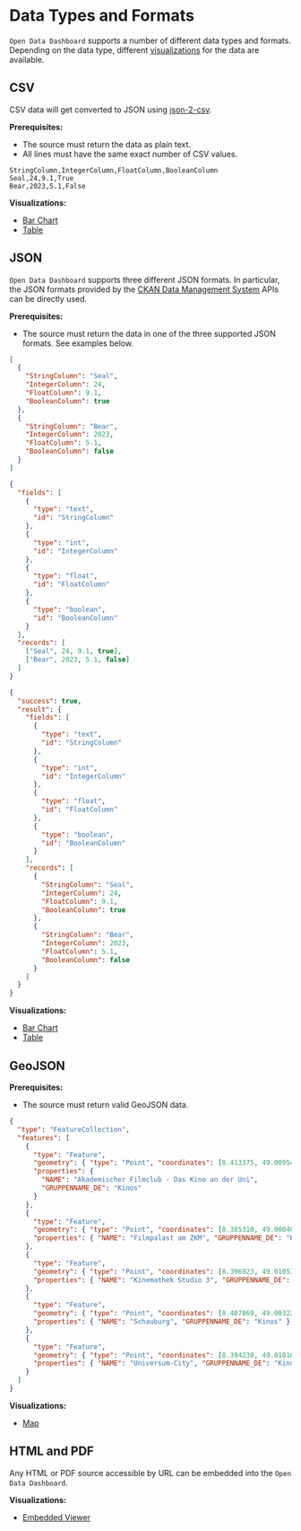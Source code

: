 # Data Types and Formats

`Open Data Dashboard` supports a number of different data types and formats.
Depending on the data type, different [visualizations](visualizations.md) for the data are available.

## CSV

CSV data will get converted to JSON using [json-2-csv](https://www.npmjs.com/package/json-2-csv).

**Prerequisites:**

- The source must return the data as plain text.
- All lines must have the same exact number of CSV values.

````csv title="Example Data" linenums="1"
StringColumn,IntegerColumn,FloatColumn,BooleanColumn
Seal,24,9.1,True
Bear,2023,5.1,False
````

**Visualizations:**

- [Bar Chart](visualizations.md#bar-chart)
- [Table](visualizations.md#table)

## JSON

`Open Data Dashboard` supports three different JSON formats.
In particular, the JSON formats provided by the [CKAN Data Management System](https://ckan.org/) APIs can be directly used.

**Prerequisites:**

- The source must return the data in one of the three supported JSON formats. See examples below.

````json title="Example Data (Format 1)" linenums="1"
[
  {
    "StringColumn": "Seal",
    "IntegerColumn": 24,
    "FloatColumn": 9.1,
    "BooleanColumn": true
  },
  {
    "StringColumn": "Bear",
    "IntegerColumn": 2023,
    "FloatColumn": 5.1,
    "BooleanColumn": false
  }
]
````

````json title="Example Data (Format 2)" linenums="1"
{
  "fields": [
    {
      "type": "text",
      "id": "StringColumn"
    },
    {
      "type": "int",
      "id": "IntegerColumn"
    },
    {
      "type": "float",
      "id": "FloatColumn"
    },
    {
      "type": "boolean",
      "id": "BooleanColumn"
    }
  ],
  "records": [
    ["Seal", 24, 9.1, true],
    ["Bear", 2023, 5.1, false]
  ]
}
````

````json title="Example Data (Format 3)" linenums="1"
{
  "success": true,
  "result": {
    "fields": [
      {
        "type": "text",
        "id": "StringColumn"
      },
      {
        "type": "int",
        "id": "IntegerColumn"
      },
      {
        "type": "float",
        "id": "FloatColumn"
      },
      {
        "type": "boolean",
        "id": "BooleanColumn"
      }
    ],
    "records": [
      {
        "StringColumn": "Seal",
        "IntegerColumn": 24,
        "FloatColumn": 9.1,
        "BooleanColumn": true
      },
      {
        "StringColumn": "Bear",
        "IntegerColumn": 2023,
        "FloatColumn": 5.1,
        "BooleanColumn": false
      }
    ]
  }
}
````

**Visualizations:**

- [Bar Chart](visualizations.md#bar-chart)
- [Table](visualizations.md#table)

## GeoJSON

**Prerequisites:**

- The source must return valid GeoJSON data.

````json title="Example Data"
{
  "type": "FeatureCollection",
  "features": [
    {
      "type": "Feature",
      "geometry": { "type": "Point", "coordinates": [8.413375, 49.009543] },
      "properties": {
        "NAME": "Akademischer Filmclub - Das Kino an der Uni",
        "GRUPPENNAME_DE": "Kinos"
      }
    },
    {
      "type": "Feature",
      "geometry": { "type": "Point", "coordinates": [8.385310, 49.000467] },
      "properties": { "NAME": "Filmpalast am ZKM", "GRUPPENNAME_DE": "Kinos" }
    },
    {
      "type": "Feature",
      "geometry": { "type": "Point", "coordinates": [8.396923, 49.010530] },
      "properties": { "NAME": "Kinemathek Studio 3", "GRUPPENNAME_DE": "Kinos" }
    },
    {
      "type": "Feature",
      "geometry": { "type": "Point", "coordinates": [8.407869, 49.0032291] },
      "properties": { "NAME": "Schauburg", "GRUPPENNAME_DE": "Kinos" }
    },
    {
      "type": "Feature",
      "geometry": { "type": "Point", "coordinates": [8.394230, 49.010161] },
      "properties": { "NAME": "Universum-City", "GRUPPENNAME_DE": "Kinos" }
    }
  ]
}
````

**Visualizations:**

- [Map](visualizations.md#map)

## HTML and PDF

Any HTML or PDF source accessible by URL can be embedded into the `Open Data Dashboard`.

**Visualizations:**

- [Embedded Viewer](visualizations.md#embedded-viewer)
